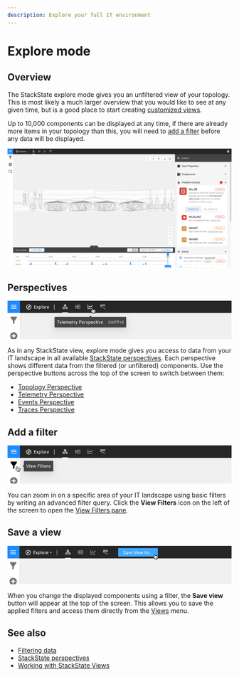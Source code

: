 ```yaml
---
description: Explore your full IT environment
---
```


# Explore mode

## Overview

The StackState explore mode gives you an unfiltered view of your topology. This is most likely a much larger overview that you would like to see at any given time, but is a good place to start creating [customized views](/use/views/README.md).

Up to 10,000 components can be displayed at any time, if there are already more items in your topology than this, you will need to [add a filter](#add-a-filter) before any data will be displayed.

![Explore mode](/.gitbook/assets/v41_explore_mode.png)

## Perspectives

![Perspectives](/.gitbook/assets/v41_perspective_buttons.png)

As in any StackState view, explore mode gives you access to data from your IT landscape in all available [StackState perspectives](/use/views/perspectives.md). Each perspective shows different data from the filtered (or unfiltered) components. Use the perspective buttons across the top of the screen to switch between them: 

* [Topology Perspective](/use/views/topology_perspective.md)
* [Telemetry Perspective](/use/views/telemetry_perspective.md)
* [Events Perspective](/use/views/events_perspective.md)
* [Traces Perspective](/use/views/traces_perspective.md)

## Add a filter

![View Filters](/.gitbook/assets/v41_view_filters.png)

You can zoom in on a specific area of your IT landscape using basic filters by writing an advanced filter query. Click the **View Filters** icon on the left of the screen to open the [View Filters pane](/use/views/filters.md).  

## Save a view

![Save view as](/.gitbook/assets/v41_save_view_as.png)

When you change the displayed components using a filter, the **Save view** button will appear at the top of the screen. This allows you to save the applied filters and access them directly from the [Views](/use/views/README.md) menu. 


## See also

- [Filtering data](/use/views/filters.md)
- [StackState perspectives](/use/views/perspectives.md)
- [Working with StackState Views](/use/views/README.md)